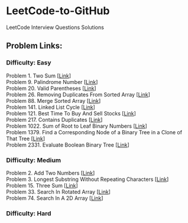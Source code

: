 # LeetCode-to-GitHub
LeetCode Interview Questions Solutions
## Problem Links:

<h3>Difficulty: Easy</h3>
Problem 1. Two Sum [<a href="https://leetcode.com/problems/two-sum/">Link</a>]</br>
Problem 9. Palindrome Number [<a href="https://leetcode.com/problems/palindrome-number/">Link</a>]</br>
Problem 20. Valid Parentheses [<a href="https://leetcode.com/problems/valid-parentheses/">Link</a>]</br>
Problem 26. Removing Duplicates From Sorted Array [<a href="https://leetcode.com/problems/remove-duplicates-from-sorted-array/">Link</a>]</br>
Problem 88. Merge Sorted Array [<a href="https://leetcode.com/problems/merge-sorted-array/">Link</a>]</br>
Problem 141. Linked List Cycle [<a href="https://leetcode.com/problems/linked-list-cycle/">Link</a>]</br>
Problem 121. Best Time To Buy And Sell Stocks [<a href="https://leetcode.com/problems/best-time-to-buy-and-sell-stock/">Link</a>]</br>
Problem 217. Contains Duplicates [<a href="https://leetcode.com/problems/contains-duplicate/">Link</a>]</br>
Problem 1022. Sum of Root to Leaf Binary Numbers [<a href="https://leetcode.com/problems/sum-of-root-to-leaf-binary-numbers/">Link</a>]</br>
Problem 1379. Find a Corresponding Node of a Binary Tree in a Clone of That Tree [<a href="https://leetcode.com/problems/find-a-corresponding-node-of-a-binary-tree-in-a-clone-of-that-tree/">Link</a>]</br>
Problem 2331. Evaluate Boolean Binary Tree [<a href="https://leetcode.com/problems/evaluate-boolean-binary-tree/
">Link</a>]</br>


<h3>Difficulty: Medium</h3>
Problem 2. Add Two Numbers [<a href="https://leetcode.com/problems/add-two-numbers/">Link</a>] </br>
Problem 3. Longest Substring Without Repeating Characters [<a href="https://leetcode.com/problems/longest-substring-without-repeating-characters/">Link</a>] </br>
Problem 15. Three Sum [<a href="https://leetcode.com/problems/3sum/">Link</a>] </br>
Problem 33. Search In Rotated Array [<a href="https://leetcode.com/problems/search-in-rotated-sorted-array/">Link</a>] </br>
Problem 74. Search In A 2D Array [<a href="https://leetcode.com/problems/search-a-2d-matrix/">Link</a>] </br>



<h3>Difficulty: Hard</h3>

